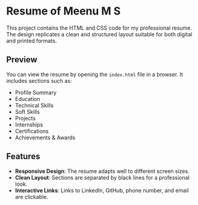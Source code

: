 # Resume of Meenu M S

This project contains the HTML and CSS code for my professional resume. The design replicates a clean and structured layout suitable for both digital and printed formats.

## Preview

You can view the resume by opening the `index.html` file in a browser. It includes sections such as:

- Profile Summary
- Education
- Technical Skills
- Soft Skills
- Projects
- Internships
- Certifications
- Achievements & Awards

## Features

- **Responsive Design**: The resume adapts well to different screen sizes.
- **Clean Layout**: Sections are separated by black lines for a professional look.
- **Interactive Links**: Links to LinkedIn, GitHub, phone number, and email are clickable.



